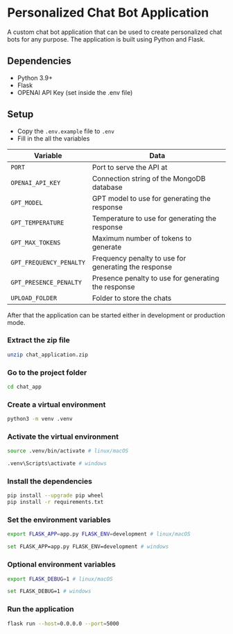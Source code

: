 # Personalized Chat Bot Application

A custom chat bot application that can be used to create personalized chat bots for any purpose. The application is built using Python and Flask.

## Dependencies

- Python 3.9+
- Flask
- OPENAI API Key (set inside the .env file)

## Setup

- Copy the `.env.example` file to `.env`
- Fill in the all the variables

| Variable                | Data                                                 |
| ----------------------- | ---------------------------------------------------- |
| `PORT`                  | Port to serve the API at                             |
| `OPENAI_API_KEY`        | Connection string of the MongoDB database            |
| `GPT_MODEL`             | GPT model to use for generating the response         |
| `GPT_TEMPERATURE`       | Temperature to use for generating the response       |
| `GPT_MAX_TOKENS`        | Maximum number of tokens to generate                 |
| `GPT_FREQUENCY_PENALTY` | Frequency penalty to use for generating the response |
| `GPT_PRESENCE_PENALTY`  | Presence penalty to use for generating the response  |
| `UPLOAD_FOLDER`         | Folder to store the chats                            |

After that the application can be started either in development or production mode.

### Extract the zip file

```bash
unzip chat_application.zip
```

### Go to the project folder

```bash
cd chat_app
```

### Create a virtual environment

```bash
python3 -m venv .venv
```

### Activate the virtual environment

```bash
source .venv/bin/activate # linux/macOS
```

```bash
.venv\Scripts\activate # windows
```

### Install the dependencies

```bash
pip install --upgrade pip wheel
pip install -r requirements.txt
```

### Set the environment variables

```bash
export FLASK_APP=app.py FLASK_ENV=development # linux/macOS
```

```bash
set FLASK_APP=app.py FLASK_ENV=development # windows
```

### Optional environment variables

```bash
export FLASK_DEBUG=1 # linux/macOS
```

```bash
set FLASK_DEBUG=1 # windows
```

### Run the application

```bash
flask run --host=0.0.0.0 --port=5000
```
